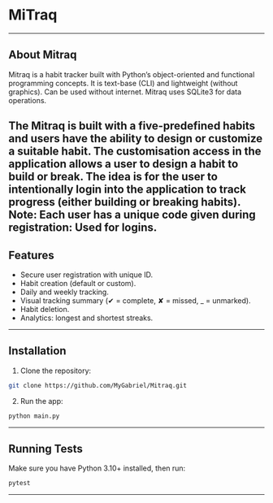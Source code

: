 # MiTraq


---
## About Mitraq
Mitraq is a habit tracker built with Python’s object-oriented and functional programming concepts. 
It is text-base (CLI) and lightweight (without graphics). Can be used without internet.
Mitraq uses SQLite3 for data operations.

The Mitraq is built with a five-predefined habits and users have the ability to design or customize
a suitable habit. The customisation access in the application allows a user to design a habit to 
build or break. The idea is for the user to intentionally login into the application to track progress (either 
building or breaking habits). 
Note: Each user has a unique code given during registration: Used for logins. 
---

## Features
- Secure user registration with unique ID.
- Habit creation (default or custom).
- Daily and weekly tracking.
- Visual tracking summary (✔ = complete, ✘ = missed, _ = unmarked).
- Habit deletion.
- Analytics: longest and shortest streaks.

---

## Installation
1. Clone the repository:
```bash
git clone https://github.com/MyGabriel/Mitraq.git
```

2. Run the app:
```bash
python main.py
```

---

## Running Tests
Make sure you have Python 3.10+ installed, then run:
```bash
pytest 
```
---